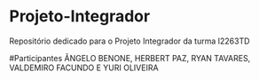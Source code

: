 # Projeto-Integrador
Repositório dedicado para o Projeto Integrador da turma I2263TD

#Participantes
ÂNGELO BENONE, HERBERT PAZ, RYAN TAVARES, VALDEMIRO FACUNDO E YURI OLIVEIRA
